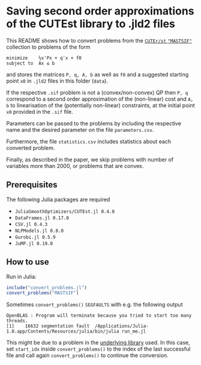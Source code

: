 # Saving second order approximations of the CUTEst library to .jld2 files

This README shows how to convert problems from the [`CUTEr/st` `"MASTSIF"`](ftp.numerical.rl.ac.uk/pub/cutest/sif/mastsif.html) collection to problems of the form
```
minimize    ½x'Px + q'x + f0
subject to  Ax ≤ b
```
and stores the matrices `P, q, A, b` as well as `f0` and a suggested starting point `x0` in `.jld2` files in this folder (`data`).

If the respective `.sif` problem is not a (convex/non-convex) QP then `P, q` correspond to a second order approximation of the (non-linear) cost and `A, b` to linearisation of the (potentially non-linear) constraints, at the initial point `x0` provided in the `.sif` file.

Parameters can be passed to the problems by including the respective name and the desired parameter on the file `parameters.csv`.

Furthermore, the file `statistics.csv` includes statistics about each converted problem.

Finally, as described in the paper, we skip problems with number of variables more than 2000, or problems that are convex.

## Prerequisites
The following Julia packages are required
* `JuliaSmoothOptimizers/CUTEst.jl 0.4.0`
* `DataFrames.jl 0.17.0`
* `CSV.jl 0.4.3`
* `NLPModels.jl 0.8.0`
* `Gurobi.jl 0.5.9`
* `JuMP.jl 0.19.0`

##  How to use
Run in Julia:
```julia
include("convert_problems.jl")
convert_problems("MASTSIF")
```
Sometimes `convert_problems()` `SEGFAULTS` with e.g. the following output
```
OpenBLAS : Program will terminate because you tried to start too many threads.
[1]    16632 segmentation fault  /Applications/Julia-1.0.app/Contents/Resources/julia/bin/julia run_me.jl
```
This might be due to a problem in the [underlying library](https://github.com/JuliaSmoothOptimizers/CUTEst.jl) used. In this case, set `start_idx` inside `convert_problems()` to the index of the last successful file and call again `convert_problems()` to continue the conversion.